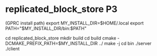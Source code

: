 # replicated_block_store P3
(GPRC install path)
export MY_INSTALL_DIR=$HOME/.local
export PATH="$MY_INSTALL_DIR/bin:$PATH"

cd replicated_block_store
mkdir build
cd build
cmake -DCMAKE_PREFIX_PATH=$MY_INSTALL_DIR ../
make -j
cd bin
./server
./client
